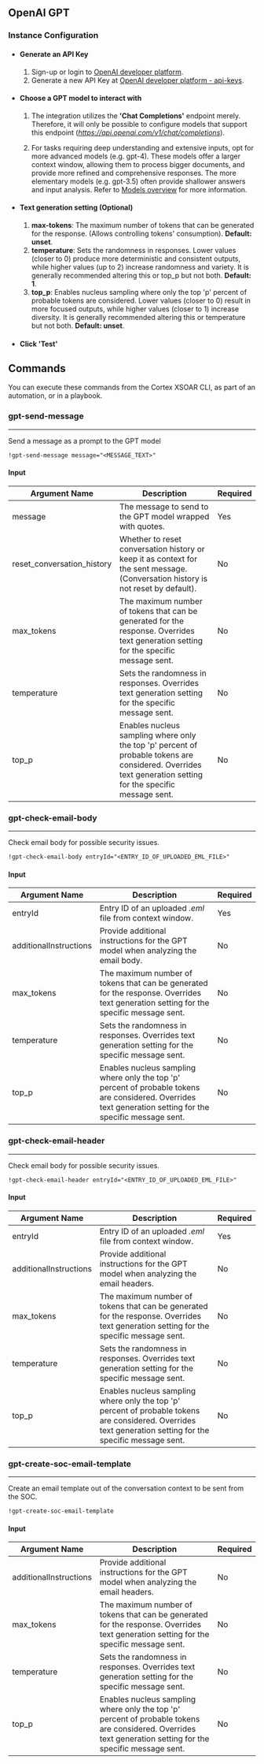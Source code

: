 
## OpenAI GPT
### Instance Configuration

- #### Generate an API Key
    1. Sign-up or login to [OpenAI developer platform](https://platform.openai.com).
    2. Generate a new API Key at [OpenAI developer platform - api-keys](https://platform.openai.com/api-keys).

- #### Choose a GPT model to interact with
    1. The integration utilizes the **'Chat Completions'** endpoint merely. Therefore, it will only be possible to configure models that support this endpoint (_https://api.openai.com/v1/chat/completions_). 

    2. For tasks requiring deep understanding and extensive inputs, opt for more advanced models (e.g. gpt-4). These models offer a larger context window, allowing them to process bigger documents, and provide more refined and comprehensive responses.
    The more elementary models (e.g. gpt-3.5) often provide shallower answers and input analysis. 
    Refer to [Models overview](https://platform.openai.com/docs/models/overview) for more information.
  
- #### Text generation setting (Optional)
   
   1. **max-tokens**: The maximum number of tokens that can be generated for the response. (Allows controlling tokens' consumption). **Default: unset**.
   2. **temperature**: Sets the randomness in responses. Lower values (closer to 0) produce more deterministic and consistent outputs, while higher values (up to 2) increase randomness and variety. It is generally recommended altering this or top_p but not both. **Default: 1**.
   3. **top_p**: Enables nucleus sampling where only the top 'p' percent of probable tokens are considered. Lower values (closer to 0) result in more focused outputs, while higher values (closer to 1) increase diversity. It is generally recommended altering this or temperature but not both. **Default: unset**.

- #### Click 'Test'


## Commands

You can execute these commands from the Cortex XSOAR CLI, as part of an automation, or in a playbook.

### gpt-send-message
***
Send a message as a prompt to the GPT model

`!gpt-send-message message="<MESSAGE_TEXT>"`

#### Input

| **Argument Name**          | **Description**                                                                                                                                             | **Required** |
|----------------------------|-------------------------------------------------------------------------------------------------------------------------------------------------------------|--------------|
| message                    | The message to send to the GPT model wrapped with quotes.                                                                                                   | Yes          | 
| reset_conversation_history | Whether to reset conversation history or keep it as context for the sent message. (Conversation history is not reset by default).                           | No           | 
| max_tokens                 | The maximum number of tokens that can be generated for the response. Overrides text generation setting for the specific message sent.                       | No           | 
| temperature                | Sets the randomness in responses. Overrides text generation setting for the specific message sent.                                                          | No           | 
| top_p                      | Enables nucleus sampling where only the top 'p' percent of probable tokens are considered. Overrides text generation setting for the specific message sent. | No           | 



### gpt-check-email-body
***
Check email body for possible security issues.

`!gpt-check-email-body entryId="<ENTRY_ID_OF_UPLOADED_EML_FILE>"`

#### Input

| **Argument Name**      | **Description**                                                                                                                                             | **Required** |
|------------------------|-------------------------------------------------------------------------------------------------------------------------------------------------------------|--------------|
| entryId                | Entry ID of an uploaded _.eml_ file from context window.                                                                                                    | Yes          | 
| additionalInstructions | Provide additional instructions for the GPT model when analyzing the email body.                                                                            | No           | 
| max_tokens             | The maximum number of tokens that can be generated for the response. Overrides text generation setting for the specific message sent.                       | No           | 
| temperature            | Sets the randomness in responses. Overrides text generation setting for the specific message sent.                                                          | No           | 
| top_p                  | Enables nucleus sampling where only the top 'p' percent of probable tokens are considered. Overrides text generation setting for the specific message sent. | No           |

### gpt-check-email-header
***
Check email body for possible security issues.

`!gpt-check-email-header entryId="<ENTRY_ID_OF_UPLOADED_EML_FILE>"`

#### Input

| **Argument Name**      | **Description**                                                                                                                                             | **Required** |
|------------------------|-------------------------------------------------------------------------------------------------------------------------------------------------------------|--------------|
| entryId                | Entry ID of an uploaded _.eml_ file from context window.                                                                                                    | Yes          | 
| additionalInstructions | Provide additional instructions for the GPT model when analyzing the email headers.                                                                         | No           | 
| max_tokens             | The maximum number of tokens that can be generated for the response. Overrides text generation setting for the specific message sent.                       | No           | 
| temperature            | Sets the randomness in responses. Overrides text generation setting for the specific message sent.                                                          | No           | 
| top_p                  | Enables nucleus sampling where only the top 'p' percent of probable tokens are considered. Overrides text generation setting for the specific message sent. | No           |


### gpt-create-soc-email-template
***
Create an email template out of the conversation context to be sent from the SOC.

`!gpt-create-soc-email-template`

#### Input

| **Argument Name**      | **Description**                                                                                                                                             | **Required** |
|------------------------|-------------------------------------------------------------------------------------------------------------------------------------------------------------|--------------|
| additionalInstructions | Provide additional instructions for the GPT model when analyzing the email headers.                                                                         | No           | 
| max_tokens             | The maximum number of tokens that can be generated for the response. Overrides text generation setting for the specific message sent.                       | No           | 
| temperature            | Sets the randomness in responses. Overrides text generation setting for the specific message sent.                                                          | No           | 
| top_p                  | Enables nucleus sampling where only the top 'p' percent of probable tokens are considered. Overrides text generation setting for the specific message sent. | No           |

